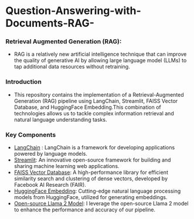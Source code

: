 # Question-Answering-with-Documents-RAG-

### Retrieval Augmented Generation (RAG):
- RAG is a relatively new artificial intelligence technique that can improve the quality of generative AI by allowing large language model (LLMs) to tap additional data resources without retraining.

### Introduction

- This repository contains the implementation of a Retrieval-Augmented Generation (RAG) pipeline using LangChain, Streamlit, FAISS Vector Database, and HuggingFace Embedding.This combination of technologies allows us to tackle complex information retrieval and natural language understanding tasks.

### Key Components

- [LangChain](https://python.langchain.com/docs/get_started/introducti) : LangChain is a framework for developing applications powered by language models.
- [Streamlit](https://docs.streamlit.io/knowledge-base/tutorials/build-conversational-apps): An innovative open-source framework for building and sharing machine learning web applications.
- [FAISS Vector Database](https://github.com/facebookresearch/faiss): A high-performance library for efficient similarity search and clustering of dense vectors, developed by Facebook AI Research (FAIR).
- [HuggingFace Embedding](https://huggingface.co/blog/getting-started-with-embeddings): Cutting-edge natural language processing models from HuggingFace, utilized for generating embeddings.
- [Open-source Llama 2 Model](https://huggingface.co/TheBloke/Llama-2-7B-Chat-GGUF): I leverage the open-source Llama 2 model to enhance the performance and accuracy of our pipeline.